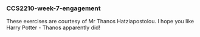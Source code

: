 ### CCS2210-week-7-engagement
These exercises are courtesy of Mr Thanos Hatziapostolou. I hope you like Harry Potter - Thanos apparently did!
